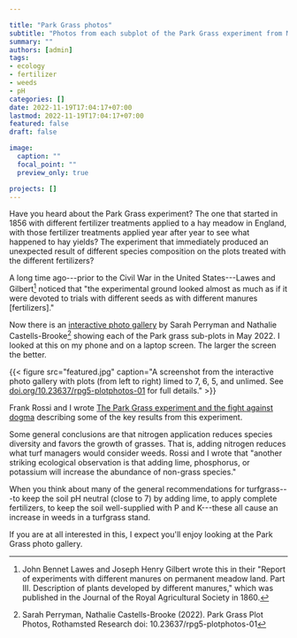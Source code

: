 ```yaml
---

title: "Park Grass photos"
subtitle: "Photos from each subplot of the Park Grass experiment from May 2022 prior to the first cut in June 2022."
summary: ""
authors: [admin]
tags: 
- ecology
- fertilizer
- weeds
- pH
categories: []
date: 2022-11-19T17:04:17+07:00
lastmod: 2022-11-19T17:04:17+07:00
featured: false
draft: false

image:
  caption: ""
  focal_point: ""
  preview_only: true

projects: []
---
```


Have you heard about the Park Grass experiment? The one that started in 1856 with different fertilizer treatments applied to a hay meadow in England, with those fertilizer treatments applied year after year to see what happened to hay yields? The experiment that immediately produced an unexpected result of different species composition on the plots treated with the different fertilizers?

A long time ago---prior to the Civil War in the United States---Lawes and Gilbert[^1] noticed that "the experimental ground looked almost as much as if it were devoted to trials with different seeds as with different
manures [fertilizers]." 

[^1]: John Bennet Lawes and Joseph Henry Gilbert wrote this in their "Report of experiments with different manures on permanent meadow land. Part III. Description of plants developed by different manures," which was published in the Journal of the Royal Agricultural Society in 1860.

Now there is an [interactive photo gallery](https://doi.org/10.23637/rpg5-plotphotos-01) by Sarah Perryman and Nathalie Castells-Brooke[^2] showing each of the Park grass sub-plots in May 2022. I looked at this on my phone and on a laptop screen. The larger the screen the better.

[^2]: Sarah Perryman, Nathalie Castells-Brooke (2022). Park Grass Plot Photos, Rothamsted Research doi: 10.23637/rpg5-plotphotos-01

{{< figure src="featured.jpg" caption="A screenshot from the interactive photo gallery with plots (from left to right) limed to 7, 6, 5, and unlimed. See [doi.org/10.23637/rpg5-plotphotos-01](https://doi.org/10.23637/rpg5-plotphotos-01) for full details." >}}

Frank Rossi and I wrote [The Park Grass experiment and the fight against dogma](http://gsrpdf.lib.msu.edu/ticpdf.py?file=/article/woods-park-4-22-11.pdf) describing some of the key results from this experiment.

Some general conclusions are that nitrogen application reduces species diversity and favors the growth of grasses. That is, adding nitrogen reduces what turf managers would consider weeds. Rossi and I wrote that "another striking ecological observation is that adding lime, phosphorus, or potassium will increase the abundance of non-grass species."

When you think about many of the general recommendations for turfgrass---to keep the soil pH neutral (close to 7) by adding lime, to apply complete fertilizers, to keep the soil well-supplied with P and K---these all cause an increase in weeds in a turfgrass stand. 

If you are at all interested in this, I expect you'll enjoy looking at the Park Grass photo gallery.

